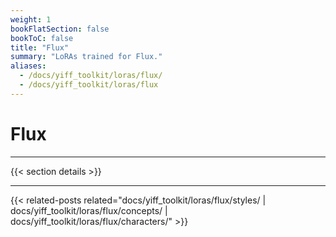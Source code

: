 ```yaml
---
weight: 1
bookFlatSection: false
bookToC: false
title: "Flux"
summary: "LoRAs trained for Flux."
aliases:
  - /docs/yiff_toolkit/loras/flux/
  - /docs/yiff_toolkit/loras/flux
---
```


<!--markdownlint-disable MD025 -->

# Flux

---

{{< section details >}}

---

<!--
HUGO_SEARCH_EXCLUDE_START
-->
{{< related-posts related="docs/yiff_toolkit/loras/flux/styles/ | docs/yiff_toolkit/loras/flux/concepts/ | docs/yiff_toolkit/loras/flux/characters/" >}}
<!--
HUGO_SEARCH_EXCLUDE_END
-->
